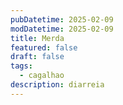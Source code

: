 ```yaml
---
pubDatetime: 2025-02-09
modDatetime: 2025-02-09
title: Merda
featured: false
draft: false
tags:
  - cagalhao
description: diarreia
---
```

